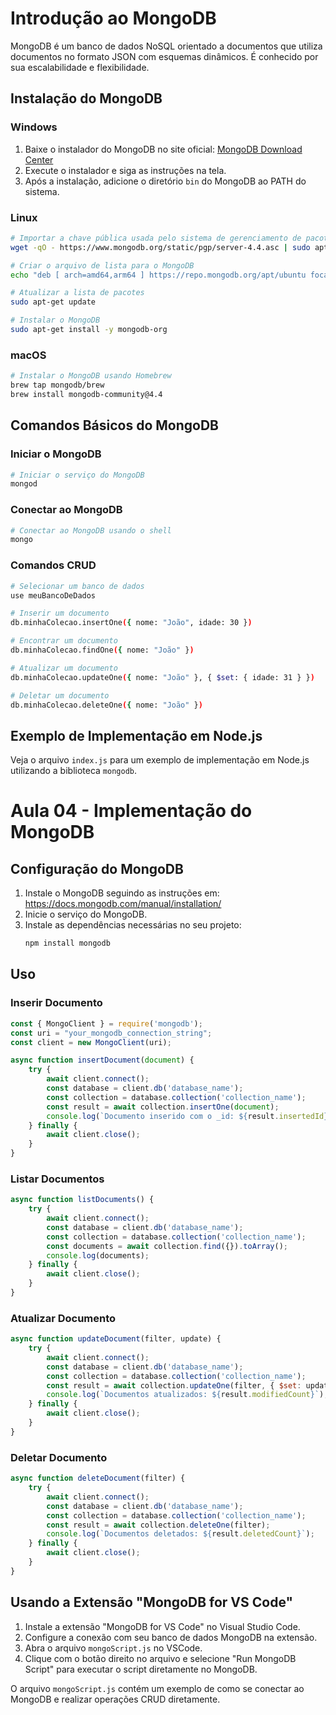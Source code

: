 # Introdução ao MongoDB

MongoDB é um banco de dados NoSQL orientado a documentos que utiliza documentos no formato JSON com esquemas dinâmicos. É conhecido por sua escalabilidade e flexibilidade.

## Instalação do MongoDB

### Windows

1. Baixe o instalador do MongoDB no site oficial: [MongoDB Download Center](https://www.mongodb.com/try/download/community)
2. Execute o instalador e siga as instruções na tela.
3. Após a instalação, adicione o diretório `bin` do MongoDB ao PATH do sistema.

### Linux

```sh
# Importar a chave pública usada pelo sistema de gerenciamento de pacotes
wget -qO - https://www.mongodb.org/static/pgp/server-4.4.asc | sudo apt-key add -

# Criar o arquivo de lista para o MongoDB
echo "deb [ arch=amd64,arm64 ] https://repo.mongodb.org/apt/ubuntu focal/mongodb-org/4.4 multiverse" | sudo tee /etc/apt/sources.list.d/mongodb-org-4.4.list

# Atualizar a lista de pacotes
sudo apt-get update

# Instalar o MongoDB
sudo apt-get install -y mongodb-org
```

### macOS

```sh
# Instalar o MongoDB usando Homebrew
brew tap mongodb/brew
brew install mongodb-community@4.4
```

## Comandos Básicos do MongoDB

### Iniciar o MongoDB

```sh
# Iniciar o serviço do MongoDB
mongod
```

### Conectar ao MongoDB

```sh
# Conectar ao MongoDB usando o shell
mongo
```

### Comandos CRUD

```sh
# Selecionar um banco de dados
use meuBancoDeDados

# Inserir um documento
db.minhaColecao.insertOne({ nome: "João", idade: 30 })

# Encontrar um documento
db.minhaColecao.findOne({ nome: "João" })

# Atualizar um documento
db.minhaColecao.updateOne({ nome: "João" }, { $set: { idade: 31 } })

# Deletar um documento
db.minhaColecao.deleteOne({ nome: "João" })
```

## Exemplo de Implementação em Node.js

Veja o arquivo `index.js` para um exemplo de implementação em Node.js utilizando a biblioteca `mongodb`.

# Aula 04 - Implementação do MongoDB

## Configuração do MongoDB

1. Instale o MongoDB seguindo as instruções em: https://docs.mongodb.com/manual/installation/
2. Inicie o serviço do MongoDB.
3. Instale as dependências necessárias no seu projeto:
   ```bash
   npm install mongodb
   ```

## Uso

### Inserir Documento

```javascript
const { MongoClient } = require('mongodb');
const uri = "your_mongodb_connection_string";
const client = new MongoClient(uri);

async function insertDocument(document) {
    try {
        await client.connect();
        const database = client.db('database_name');
        const collection = database.collection('collection_name');
        const result = await collection.insertOne(document);
        console.log(`Documento inserido com o _id: ${result.insertedId}`);
    } finally {
        await client.close();
    }
}
```

### Listar Documentos

```javascript
async function listDocuments() {
    try {
        await client.connect();
        const database = client.db('database_name');
        const collection = database.collection('collection_name');
        const documents = await collection.find({}).toArray();
        console.log(documents);
    } finally {
        await client.close();
    }
}
```

### Atualizar Documento

```javascript
async function updateDocument(filter, update) {
    try {
        await client.connect();
        const database = client.db('database_name');
        const collection = database.collection('collection_name');
        const result = await collection.updateOne(filter, { $set: update });
        console.log(`Documentos atualizados: ${result.modifiedCount}`);
    } finally {
        await client.close();
    }
}
```

### Deletar Documento

```javascript
async function deleteDocument(filter) {
    try {
        await client.connect();
        const database = client.db('database_name');
        const collection = database.collection('collection_name');
        const result = await collection.deleteOne(filter);
        console.log(`Documentos deletados: ${result.deletedCount}`);
    } finally {
        await client.close();
    }
}
```

## Usando a Extensão "MongoDB for VS Code"

1. Instale a extensão "MongoDB for VS Code" no Visual Studio Code.
2. Configure a conexão com seu banco de dados MongoDB na extensão.
3. Abra o arquivo `mongoScript.js` no VSCode.
4. Clique com o botão direito no arquivo e selecione "Run MongoDB Script" para executar o script diretamente no MongoDB.

O arquivo `mongoScript.js` contém um exemplo de como se conectar ao MongoDB e realizar operações CRUD diretamente.
